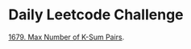 # Daily Leetcode Challenge
[1679. Max Number of K-Sum Pairs](https://leetcode.com/problems/max-number-of-k-sum-pairs).